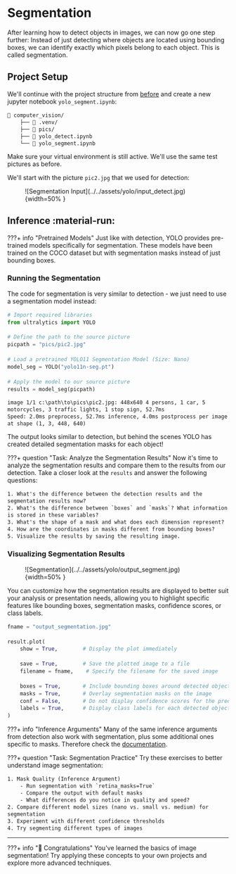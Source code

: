# Segmentation

After learning how to detect objects in images, we can now go one step further: Instead of just detecting where objects are located using bounding boxes, we can identify exactly which pixels belong to each object. This is called segmentation.

## Project Setup
We'll continue with the project structure from [before](detection.md#project-setup) and create a new jupyter notebook `yolo_segment.ipynb`:
```hl_lines="5"
📁 computer_vision/
    ├── 📁 .venv/
    ├── 📁 pics/
    ├── 📄 yolo_detect.ipynb
    └── 📄 yolo_segment.ipynb
```
Make sure your virtual environment is still active. We'll use the same test pictures as before.

We'll start with the picture `pic2.jpg` that we used for detection:

<figure markdown="span"> ![Segmentation Input](../../assets/yolo/input_detect.jpg){width=50% } </figure>

## Inference :material-run:

???+ info "Pretrained Models"
    Just like with detection, YOLO provides pre-trained models specifically for segmentation. These models have been trained on the COCO dataset but with segmentation masks instead of just bounding boxes.

### Running the Segmentation

The code for segmentation is very similar to detection - we just need to use a segmentation model instead:

```python
# Import required libraries
from ultralytics import YOLO

# Define the path to the source picture
picpath = "pics/pic2.jpg"

# Load a pretrained YOLO11 Segmentation Model (Size: Nano)
model_seg = YOLO("yolo11n-seg.pt")

# Apply the model to our source picture
results = model_seg(picpath)
```
```title=">>> Output"
image 1/1 c:\path\to\pics\pic2.jpg: 448x640 4 persons, 1 car, 5 motorcycles, 3 traffic lights, 1 stop sign, 52.7ms
Speed: 2.0ms preprocess, 52.7ms inference, 4.0ms postprocess per image at shape (1, 3, 448, 640)
```

The output looks similar to detection, but behind the scenes YOLO has created detailed segmentation masks for each object!

???+ question "Task: Analyze the Segmentation Results"
    Now it's time to analyze the segmentation results and compare them to the results from our detection. Take a closer look at the `results` and answer the following questions:

    1. What's the difference between the detection results and the segmentation results now? 
    2. What's the difference between `boxes` and `masks`? What information is stored in these variables?
    3. What's the shape of a mask and what does each dimension represent?
    4. How are the coordinates in masks different from bounding boxes?
    5. Visualize the results by saving the resulting image. 


### Visualizing Segmentation Results

<figure markdown="span"> ![Segmentation](../../assets/yolo/output_segment.jpg){width=50% } </figure>

You can customize how the segmentation results are displayed to better suit your analysis or presentation needs, allowing you to highlight specific features like bounding boxes, segmentation masks, confidence scores, or class labels.

```python
fname = "output_segmentation.jpg"

result.plot(
    show = True,        # Display the plot immediately

    save = True,        # Save the plotted image to a file
    filename = fname,    # Specify the filename for the saved image

    boxes = True,       # Include bounding boxes around detected objects
    masks = True,       # Overlay segmentation masks on the image
    conf = False,       # Do not display confidence scores for the predictions
    labels = True,      # Display class labels for each detected object
)
```

???+ info "Inference Arguments"
    Many of the same inference arguments from detection also work with segmentation, plus some additional ones specific to masks. Therefore check the [documentation](https://docs.ultralytics.com/modes/predict/#inference-arguments).
    

???+ question "Task: Segmentation Practice"
    Try these exercises to better understand image segmentation:

    1. Mask Quality (Inference Argument)
        - Run segmentation with `retina_masks=True`
        - Compare the output with default masks
        - What differences do you notice in quality and speed?
    2. Compare different model sizes (nano vs. small vs. medium) for segmentation
    3. Experiment with different confidence thresholds
    4. Try segmenting different types of images

--- 
???+ info "🎉 Congratulations"
    You've learned the basics of image segmentation! Try applying these concepts to your own projects and explore more advanced techniques.
